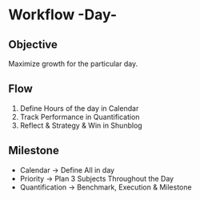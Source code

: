 # Workflow -Day-

## Objective

Maximize growth for the particular day.

## Flow

1. Define Hours of the day in Calendar
2. Track Performance in Quantification
3. Reflect & Strategy & Win in Shunblog

## Milestone

- Calendar -> Define All in day
- Priority -> Plan 3 Subjects Throughout the Day
- Quantification -> Benchmark, Execution & Milestone
